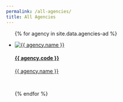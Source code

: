 ```yaml
---
permalink: /all-agencies/
title: All Agencies
---
```


<div class="list-container">
  <ul class="vertical-list">  
    
   {%   for agency in site.data.agencies-ad   %}
    <li class="list-item">
      <a href="{{ agency.website }}" >
        <div class="list-item">
            <img src="{{ agency.image-url }}" alt="{{ agency.name }}" />
        </div>
        <div class="list-item-text">
            <h4>{{ agency.code }}</h4>
            <p> {{ agency.name }}</p>          
        </div> 
      </a>
    </li>
           
  {%  endfor  %}
  
  </ul>
</div>
